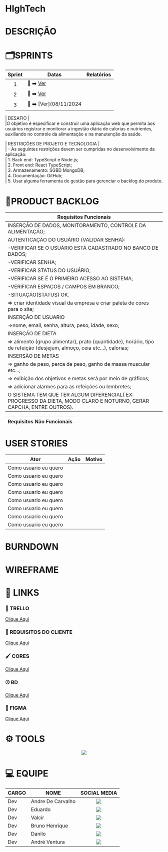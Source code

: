 # HIghTech
<div align="middle">
</div>
<div>
 <h1>DESCRIÇÃO</h1>
</div>


# 🗂️SPRINTS
| Sprint  | Datas   | Relatórios                                     |
|:-------:| --------------------- |---------------------------------------------- |
| 1  | :calendar:   ➡️ [Ver](17/09/2024) |
| 2   | :calendar:  ➡️  [Ver](08/10/2024) |
| 3 | :calendar:  ➡️ [Ver](08/11/2024 |

|       DESAFIO       |    
|O objetivo é especificar e construir uma aplicação web que permita aos usuários registrar e monitorar a ingestão diária de calorias e nutrientes, auxiliando no controle da alimentação e na manutenção da saúde.

|       RESTRIÇÕES DE PROJETO E TECNOLOGIA      |          
| - As seguintes restrições devem ser cumpridas no desenvolvimento da aplicação:     
| 1.	Back end: TypeScript e Node.js;          
| 2.	Front end: React TypeScript;        
| 3.	Armazenamento: SGBD MongoDB;       
| 4.	Documentação: GitHub;     
| 5.	Usar alguma ferramenta de gestão para gerenciar o backlog do produto. 


# 📑PRODUCT BACKLOG
|  Requisitos Funcionais       |
|------------------------------|
| INSERÇÃO DE DADOS, MONITORAMENTO, CONTROLE DA ALIMENTAÇÃO;  
| AUTENTICAÇÃO DO USUÁRIO (VALIDAR SENHA):                    
| -VERIFICAR SE O USUÁRIO ESTÁ CADASTRADO NO BANCO DE DADOS;  
| -VERIFICAR SENHA;                                           
| -VERIFICAR STATUS DO USUÁRIO;                               
| -VERIFICAR SE É O PRIMEIRO ACESSO AO SISTEMA;                                                                         
| -VERIFICAR ESPAÇOS / CAMPOS EM BRANCO;                      
| -SITUAÇÃO(STATUS) OK.                                                                                                
| => criar identidade visual da empresa e criar paleta de cores para o site;
| INSERÇÃO DE USUARIO
| =>nome, email, senha, altura, peso, idade, sexo;
| INSERÇÃO DE DIETA
| => alimento (grupo alimentar), prato (quantidade), horário, tipo de refeição (desjejum, almoço, ceia etc...), calorias;
| INSERSÃO DE METAS
| => ganho de peso, perca de peso, ganho de massa muscular etc...;
| => exibição dos objetivos e metas será por meio de gráficos;
| => adicionar alarmes para as refeições ou lembretes;
| O SISTEMA TEM QUE TER ALGUM DIFERENCIAL( EX: PROGRESSO DA DIETA, MODO CLARO E NOTURNO, GERAR CAPCHA, ENTRE OUTROS).
 

|   Requisitos Não Funcionais                                                                                                                      
|------------------------------|


# USER STORIES
|Ator          |Ação                         |Motivo                        |
|--------------|-----------------------------|------------------------------|
|Como usuario eu quero|                    |
|Como usuario eu quero|                    |
|Como usuario eu quero|                    |
|Como usuario eu quero|                    |
|Como usuario eu quero|                    |
|Como usuario eu quero|                    |
|Como usuario eu quero|                    |
|Como usuario eu quero|                    |

# BURNDOWN


# WIREFRAME

# 🔗 LINKS

### 🧮 TRELLO 
[Clique Aqui]()

### 📖 REQUISITOS DO CLIENTE
[Clique Aqui]()

### 🖌️ CORES
[Clique Aqui]()

### ⚾ BD 
[Clique Aqui]()

### 🎨 FIGMA
[Clique Aqui]()

# ⚙️ TOOLS

<div align="middle">
  <img  src="https://skillicons.dev/icons?i=github,vscode,figma,javascript,html,css,nodejs,postgresql,git,linux">
</div>

# :computer: EQUIPE

|CARGO | NOME| SOCIAL MEDIA |
|------|-----|:--------------:|
| Dev     |   Andre De Carvalho      |     <a target="_blank" href="https://github.com/andremc331"><img  src="https://skillicons.dev/icons?i=github"></a>         |
| Dev     |   Eduardo   |     <a target="_blank" href="https://"><img src="https://skillicons.dev/icons?i=github"></a>       |
| Dev     |   Valcir  |     <a target="_blank" href="https://"><img  src="https://skillicons.dev/icons?i=github"></a>         |
| Dev     |   Bruno Henrique    |     <a target="_blank" href="https:/"><img  src="https://skillicons.dev/icons?i=github"></a>         |
| Dev     |   Danilo    |     <a target="_blank" href="https://"><img  src="https://skillicons.dev/icons?i=github"></a>       |
| Dev     |   André Ventura    |     <a target="_blank" href="https:/"><img  src="https://skillicons.dev/icons?i=github"></a>        |


